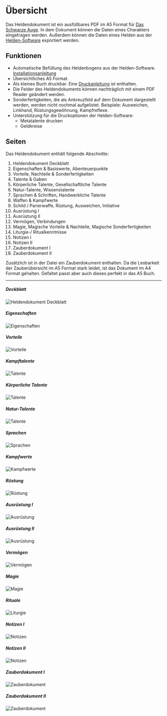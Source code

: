 # Übersicht

Das Heldendokument ist ein ausfüllbares PDF im A5 Format für [Das Schwarze Auge](http://www.dasschwarzeauge.de/). 
In dem Dokument können die Daten eines Charakters eingetragen werden. 
Außerdem können die Daten eines Helden aus der [Helden-Software](http://www.helden-software.de/) exportiert werden. 

## Funktionen 

* Automatische Befüllung des Heldenbogens aus der Helden-Software. [Installationsanleitung](install.html)
* Übersichtliches A5 Format.
* Als kleines Buch druckbar. Eine [Druckanleitung](print.html) ist enthalten.
* Die Felder des Heldendokuments können nachträglich mit einem PDF Reader geändert werden.
* Sonderfertigkeiten, die als Ankreuzfeld auf dem Dokument dargestellt werden, werden nicht nochmal aufgelistet. Beispiele: Ausweichen, Linkhand, Rüstungsgewöhnung, Kampfreflexe.
* Unterstützung für die Druckoptionen der Helden-Software:
    * Metatalente drucken
    * Geldkreise

## Seiten

Das Heldendokument enthält folgende Abschnitte: 

1. Heldendokument Deckblatt
2. Eigenschaften & Basiswerte, Abenteuerpunkte
3. Vorteile, Nachteile & Sonderfertigkeiten
4. Talente & Gaben
5. Körperliche Talente, Gesellschaftliche Talente
6. Natur-Talente, Wissenstalente
7. Sprachen & Schriften, Handwerkliche Talente
8. Waffen & Kampfwerte
9. Schild / Parierwaffe, Rüstung, Ausweichen, Initiative
10. Ausrüstung I
11. Ausrüstung II
12. Vermögen, Verbindungen
13. Magie, Magische Vorteile & Nachteile, Magische Sonderfertigkeiten
14. Liturgie-/ Ritualkenntnisse
15. Notizen I
16. Notizen II
17. Zauberdokument I
18. Zauberdokument II

Zusätzlich ist in der Datei ein Zauberdokument enthalten. 
Da die Lesbarkeit der Zauberübersicht im A5 Format stark leidet, ist das Dokument im A4 Format gehalten. 
Gefaltet passt aber auch dieses perfekt in das A5 Buch. 

---

##### Deckblatt

![Heldendokument Deckblatt](images/document/Heldendokument-00.png "Heldendokument Deckblatt")

##### Eigenschaften

![Eigenschaften](images/document/Heldendokument-01.png "Eigenschaften")

##### Vorteile

![Vorteile](images/document/Heldendokument-02.png "Vorteile")

##### Kampftalente

![Talente](images/document/Heldendokument-03.png "Talente")

##### Körperliche Talente

![Talente](images/document/Heldendokument-04.png "Talente")

##### Natur-Talente

![Talente](images/document/Heldendokument-05.png "Talente")

##### Sprachen

![Sprachen](images/document/Heldendokument-06.png "Sprachen")

##### Kampfwerte

![Kampfwerte](images/document/Heldendokument-07.png "Kampfwerte")

##### Rüstung

![Rüstung](images/document/Heldendokument-08.png "Rüstung")

##### Ausrüstung I

![Ausrüstung](images/document/Heldendokument-09.png "Ausrüstung")

##### Ausrüstung II

![Ausrüstung](images/document/Heldendokument-10.png "Ausrüstung")

##### Vermögen

![Vermögen](images/document/Heldendokument-11.png "Vermögen")

##### Magie

![Magie](images/document/Heldendokument-12.png "Magie")

##### Rituale

![Liturgie](images/document/Heldendokument-13.png "Liturgie")

##### Notizen I

![Notizen](images/document/Heldendokument-14.png "Notizen")

##### Notizen II

![Notizen](images/document/Heldendokument-15.png "Notizen")

##### Zauberdokument I

![Zauberdokument](images/document/Heldendokument-16.png "Zauberdokument")

##### Zauberdokument II

![Zauberdokument](images/document/Heldendokument-17.png "Zauberdokument")
